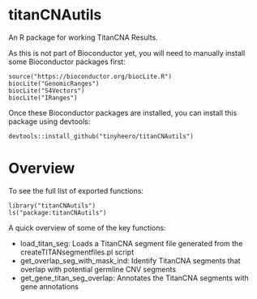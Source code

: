 # titanCNAutils

An R package for working TitanCNA Results.

As this is not part of Bioconductor yet, you will need to manually install some Bioconductor packages first:

```{r}
source("https://bioconductor.org/biocLite.R")
biocLite("GenomicRanges")
biocLite("S4Vectors")
biocLite("IRanges")
```

Once these Bioconductor packages are installed, you can install this package using devtools:

```{r}
devtools::install_github("tinyheero/titanCNAutils")
```

# Overview

To see the full list of exported functions:

```{r}
library("titanCNAutils")
ls("package:titanCNAutils")
```

A quick overview of some of the key functions:

* load_titan_seg: Loads a TitanCNA segment file generated from the createTITANsegmentfiles.pl script
* get_overlap_seg_with_mask_ind: Identify TitanCNA segments that overlap with potential germline CNV segments
* get_gene_titan_seg_overlap: Annotates the TitanCNA segments with gene annotations
